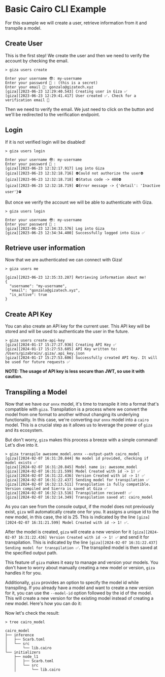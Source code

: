 # Basic Cairo CLI Example

For this example we will create a user, retrieve information from it and transpile a model.

## Create User

This is the first step! We create the user and then we need to verify the account by checking the email.

```console
> giza users create

Enter your username 😎: my-username
Enter your password 🥷 : (this is a secret)
Enter your email 📧: gonzalo@gizatech.xyz
[giza][2023-06-23 12:29:40.543] Creating user in Giza ✅
[giza][2023-06-23 12:29:41.417] User created ✅. Check for a verification email 📧
```

Then we need to verify the email. We just need to click on the button and we'll be redirected to the verification endpoint.

## Login

If it is not verified login will be disabled!

```console
> giza users login

Enter your username 😎: my-username
Enter your password 🥷 :
[giza][2023-06-23 12:32:17.917] Log into Giza
[giza][2023-06-23 12:32:18.716] ⛔️Could not authorize the user⛔️
[giza][2023-06-23 12:32:18.718] ⛔️Status code -> 400⛔️
[giza][2023-06-23 12:32:18.719] ⛔️Error message -> {'detail': 'Inactive user'}⛔️
```

But once we verify the account we will be able to authenticate with Giza.

```console
> giza users login

Enter your username 😎: my-username
Enter your password 🥷 :
[giza][2023-06-23 12:34:33.576] Log into Giza
[giza][2023-06-23 12:34:34.400] Successfully logged into Giza ✅
```

## Retrieve user information

Now that we are authenticated we can connect with Giza!

```console
> giza users me

[giza][2023-06-23 12:35:33.287] Retrieving information about me!
{
  "username": "my-username",
  "email": "gonzalo@gizatech.xyz",
  "is_active": true
}
```

## Create API Key

You can also create an API key for the current user. This API key will be stored and will be used to authenticate the user in the future.

```console
> giza users create-api-key
[giza][2024-01-17 15:27:27.936] Creating API Key ✅ 
[giza][2024-01-17 15:27:53.605] API Key written to: /Users/gizabrain/.giza/.api_key.json
[giza][2024-01-17 15:27:53.606] Successfully created API Key. It will be used for future requests ✅ 
```

**NOTE: The usage of API key is less secure than JWT, so use it with caution.**

## Transpiling a Model

Now that we have our `onnx` model, it's time to transpile it into a format that's compatible with `giza`. Transpilation is a process where we convert the model from one format to another without changing its underlying functionality. In this case, we're converting our `onnx` model into a `cairo` model. This is a crucial step as it allows us to leverage the power of `giza` and its ecosystem.

But don't worry, `giza` makes this process a breeze with a simple command! Let's dive into it.

```console
> giza transpile awesome_model.onnx --output-path cairo_model
[giza][2024-02-07 16:31:20.844] No model id provided, checking if model exists ✅
[giza][2024-02-07 16:31:20.845] Model name is: awesome_model
[giza][2024-02-07 16:31:21.599] Model Created with id -> 1! ✅
[giza][2024-02-07 16:31:22.436] Version Created with id -> 1! ✅
[giza][2024-02-07 16:31:22.437] Sending model for transpilation ✅
[giza][2024-02-07 16:32:13.511] Transpilation is fully compatible. Version compiled and Sierra is saved at Giza ✅
[giza][2024-02-07 16:32:13.516] Transpilation recieved! ✅
[giza][2024-02-07 16:32:14.349] Transpilation saved at: cairo_model
```

As you can see from the console output, if the model does not previously exist, `giza` will automatically create one for you. It assigns a unique id to the new model, in this case, the id is 25. This is indicated by the line `[giza][2024-02-07 16:31:21.599] Model Created with id -> 1! ✅`.

After the model is created, `giza` will create a new version for it `[giza][2024-02-07 16:31:22.436] Version Created with id -> 1! ✅` and send it for transpilation. This is indicated by the line `[giza][2024-02-07 16:31:22.437] Sending model for transpilation ✅`. The transpiled model is then saved at the specified output path.

This feature of `giza` makes it easy to manage and version your models. You don't have to worry about manually creating a new model or version, `giza` handles it for you.

Additionally, `giza` provides an option to specify the model id while transpiling. If you already have a model and want to create a new version for it, you can use the `--model-id` option followed by the id of the model. This will create a new version for the existing model instead of creating a new model. Here's how you can do it:

Now let's check the result:

```console
> tree cairo_model

cairo_model
├── inference
│   ├── Scarb.toml
│   └── src
│       └── lib.cairo
└── initializers
    ├── node_l1
    │   ├── Scarb.toml
    │   └── src
    │       └── lib.cairo
```
